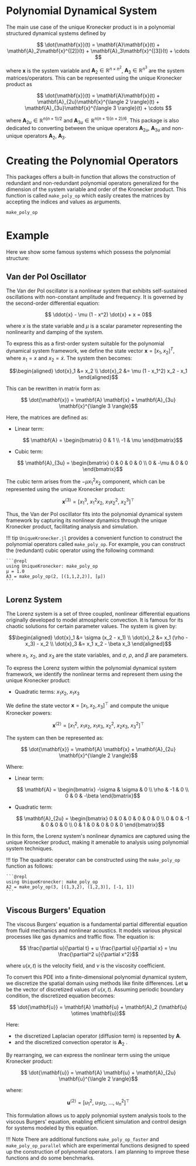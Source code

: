 # Polynomial Dynamical System

The main use case of the unique Kronecker product is in a polynomial structured dynamical systems defined by

```math
    \dot{\mathbf{x}}(t) = \mathbf{A}\mathbf{x}(t) + \mathbf{A}_2\mathbf{x}^{[2]}(t) + \mathbf{A}_3\mathbf{x}^{[3]}(t) + \cdots 
```

where $\mathbf{x}$ is the system variable and $\mathbf{A}_2\in\mathbb{R}^{n\times n^2}$, $\mathbf{A}_3\in\mathbb{R}^{n^3}$ are the system matrices/operators. This can be represented using the unique Kronecker product as 

```math
    \dot{\mathbf{x}}(t) = \mathbf{A}\mathbf{x}(t) + \mathbf{A}_{2u}\mathbf{x}^{\langle 2 \rangle}(t) + \mathbf{A}_{3u}\mathbf{x}^{\langle 3 \rangle}(t) + \cdots  
```

where $\mathbf{A}_{2u}\in\mathbb{R}^{n(n+1)/2}$ and $\mathbf{A}_{3u}\in\mathbb{R}^{n(n+1)(n+2)/6}$. This package is also dedicated to converting between the unique operators $\mathbf{A}_{2u},~\mathbf{A}_{3u}$ and non-unique operators $\mathbf{A}_2,~\mathbf{A}_3$. 


# Creating the Polynomial Operators
This packages offers a built-in function that allows the construction of redundant and non-redundant polynomial operators generalized for the dimension of the system variable and order of the Kronecker product. This function is called `make_poly_op` which easily creates the matrices by accepting the indices and values as arguments.

```@docs
make_poly_op
```

# Example

Here we show some famous systems which possess the polynomial structure:

## Van der Pol Oscillator

The Van der Pol oscillator is a nonlinear system that exhibits self-sustained oscillations with non-constant amplitude and frequency. It is governed by the second-order differential equation:

```math
    \ddot{x} - \mu (1 - x^2) \dot{x} + x = 0
```

where $x$ is the state variable and $\mu$ is a scalar parameter representing the nonlinearity and damping of the system.

To express this as a first-order system suitable for the polynomial dynamical system framework, we define the state vector $\mathbf{x} = [x_1, x_2]^T$, where $x_1 = x$ and $x_2 = \dot{x}$. The system then becomes:

```math
\begin{aligned}
    \dot{x}_1 &= x_2 \\
    \dot{x}_2 &= \mu (1 - x_1^2) x_2 - x_1
\end{aligned}
```

This can be rewritten in matrix form as:

```math
    \dot{\mathbf{x}} = \mathbf{A} \mathbf{x} + \mathbf{A}_{3u} \mathbf{x}^{\langle 3 \rangle}
```

Here, the matrices are defined as:

- Linear term:

  ```math
      \mathbf{A} = \begin{bmatrix}
          0 & 1 \\
          -1 & \mu
      \end{bmatrix}
  ```

- Cubic term:

  ```math
      \mathbf{A}_{3u} = \begin{bmatrix}
          0 & 0 & 0 & 0 \\
          0 & -\mu & 0 & 0
      \end{bmatrix}
  ```

The cubic term arises from the $- \mu x_1^2 x_2$ component, which can be represented using the unique Kronecker product:

```math
    \mathbf{x}^{\langle 3 \rangle} = [x_1^3,~x_1^2 x_2, ~x_1 x_2^2, ~x_2^3]^\top
```

Thus, the Van der Pol oscillator fits into the polynomial dynamical system framework by capturing its nonlinear dynamics through the unique Kronecker product, facilitating analysis and simulation.

!!! tip 
    `UniqueKronecker.jl` provides a convenient function to construct the polynomial operators called `make_poly_op`. For example, you can construct the (redundant) cubic operator using the following command:

    ```@repl
    using UniqueKronecker: make_poly_op
    μ = 1.0
    A3 = make_poly_op(2, [(1,1,2,2)], [μ])
    ```

## Lorenz System

The Lorenz system is a set of three coupled, nonlinear differential equations originally developed to model atmospheric convection. It is famous for its chaotic solutions for certain parameter values. The system is given by:

```math
\begin{aligned}
    \dot{x}_1 &= \sigma (x_2 - x_1) \\
    \dot{x}_2 &= x_1 (\rho - x_3) - x_2 \\
    \dot{x}_3 &= x_1 x_2 - \beta x_3
\end{aligned}
```

where $x_1$, $x_2$, and $x_3$ are the state variables, and $\sigma$, $\rho$, and $\beta$ are parameters.

To express the Lorenz system within the polynomial dynamical system framework, we identify the nonlinear terms and represent them using the unique Kronecker product:

- Quadratic terms: $x_1 x_2$, $x_1 x_3$

We define the state vector $\mathbf{x} = [x_1, x_2, x_3]^\top$ and compute the unique Kronecker powers:

```math
    \mathbf{x}^{\langle 2 \rangle} = [x_1^2, ~x_1 x_2, ~x_1 x_3, ~x_2^2, ~x_2 x_3, ~x_3^2]^\top
```

The system can then be represented as:

```math
    \dot{\mathbf{x}} = \mathbf{A} \mathbf{x} + \mathbf{A}_{2u} \mathbf{x}^{\langle 2 \rangle}
```

Where:

- Linear term:

  ```math
      \mathbf{A} = \begin{bmatrix}
          -\sigma & \sigma & 0 \\
          \rho & -1 & 0 \\
          0 & 0 & -\beta
      \end{bmatrix}
  ```

- Quadratic term:

  ```math
      \mathbf{A}_{2u} = \begin{bmatrix}
          0 & 0 & 0 & 0 & 0 & 0 \\
          0 & 0 & -1 & 0 & 0 & 0 \\
          0 & 1 & 0 & 0 & 0 & 0
      \end{bmatrix}
  ```

In this form, the Lorenz system's nonlinear dynamics are captured using the unique Kronecker product, making it amenable to analysis using polynomial system techniques.

!!! tip
    The quadratic operator can be constructed using the `make_poly_op` function as follows:

    ```@repl
    using UniqueKronecker: make_poly_op
    A2 = make_poly_op(3, [(1,3,2), (1,2,3)], [-1, 1])
    ```

## Viscous Burgers' Equation

The viscous Burgers' equation is a fundamental partial differential equation from fluid mechanics and nonlinear acoustics. It models various physical processes like gas dynamics and traffic flow. The equation is:

```math
    \frac{\partial u}{\partial t} + u \frac{\partial u}{\partial x} = \nu \frac{\partial^2 u}{\partial x^2}
```

where $u(x, t)$ is the velocity field, and $\nu$ is the viscosity coefficient.

To convert this PDE into a finite-dimensional polynomial dynamical system, we discretize the spatial domain using methods like finite differences. Let $\mathbf{u}$ be the vector of discretized values of $u(x, t)$. Assuming periodic boundary condition, the discretized equation becomes:

```math
    \dot{\mathbf{u}} = \mathbf{A} \mathbf{u} + \mathbf{A}_2 (\mathbf{u} \otimes \mathbf{u})
```

Here:

- the discretized Laplacian operator (diffusion term) is repsented by $\mathbf{A}$.
- and the discretized convection operator is $\mathbf{A}_2$ .

By rearranging, we can express the nonlinear term using the unique Kronecker product:

```math
    \dot{\mathbf{u}} = \mathbf{A} \mathbf{u} + \mathbf{A}_{2u} \mathbf{u}^{\langle 2 \rangle}
```

where:

```math
    \mathbf{u}^{\langle 2 \rangle} = [u_1^2, ~u_1 u_2, ~\dots, ~u_n^2]^\top
```

This formulation allows us to apply polynomial system analysis tools to the viscous Burgers' equation, enabling efficient simulation and control design for systems modeled by this equation.

!!! Note
    There are additional functions `make_poly_op_faster` and `make_poly_op_parallel` which are experimental functions designed to speed up the construction of polynomial operators. I am planning to improve these functions and do some benchmarks.
